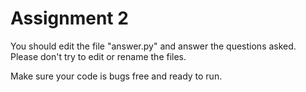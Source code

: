 # Assignment 2

You should edit the file "answer.py" and answer the questions asked.
Please don't try to edit or rename the files.

Make sure your code is bugs free and ready to run.